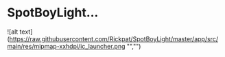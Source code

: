# SpotBoyLight...
![alt text](https://raw.githubusercontent.com/Rickpat/SpotBoyLight/master/app/src/main/res/mipmap-xxhdpi/ic_launcher.png "","")
